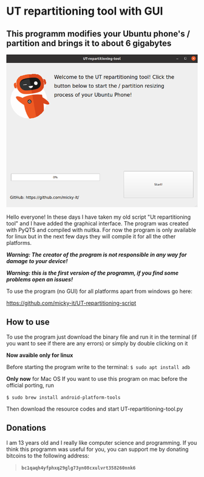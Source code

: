 # UT repartitioning tool with GUI

## This programm modifies your Ubuntu phone's / partition and brings it to about 6 gigabytes


![](https://raw.githubusercontent.com/micky-it/UT-repartitioning-tool-GUI/main/images/image.png)



Hello everyone! In these days I have taken my old script "Ut repartitioning tool" and I have added the graphical interface. The program was created with PyQT5 and compiled with nuitka. For now the program is only available for linux but in the next few days they will compile it for all the other platforms.

***Warning: The creator of the program is not responsible in any way for damage to your device!***

***Warning: this is the first version of the programm, if you find some problems open an issues!***

To use the program (no GUI) for all platforms apart from windows go here:

https://github.com/micky-it/UT-repartitioning-script

## How to use

To use the program just download the binary file and run it in the terminal (if you want to see if there are any errors) or simply by double clicking on it
                                     
**Now avaible only for linux**

Before starting the program write to the terminal:
`$ sudo apt install adb`

**Only now** for Mac OS
If you want to use this program on mac before the official porting, run 

`$ sudo brew install android-platform-tools`

Then download the resource codes and start UT-repartitioning-tool.py

## Donations
I am 13 years old and I really like computer science and programming. If you think this programm was useful for you, you can support me by donating bitcoins to the following address:

> **`bc1qaqh4yfphxq29glg73yn08cxulvrt358260nnk6`**
